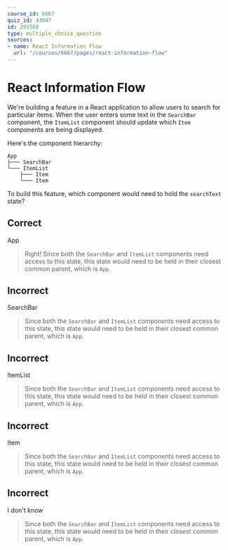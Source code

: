 ```yaml
---
course_id: 6667
quiz_id: 43047
id: 291568
type: multiple_choice_question
sources:
- name: React Information Flow
  url: "/courses/6667/pages/react-information-flow"
---
```


# React Information Flow

We're building a feature in a React application to allow users to search for
particular items. When the user enters some text in the `SearchBar` component,
the `ItemList` component should update which `Item` components are being
displayed.

Here's the component hierarchy:

```plaintext
App
├─── SearchBar
└─── ItemList
    ├─── Item
    └─── Item
```

To build this feature, which component would need to hold the `searchText`
state?

## Correct

App

> Right! Since both the `SearchBar` and `ItemList` components need access to this
> state, this state would need to be held in their closest common parent, which is
> `App`.

## Incorrect

SearchBar

> Since both the `SearchBar` and `ItemList` components need access to this state,
> this state would need to be held in their closest common parent, which is `App`.

## Incorrect

ItemList

> Since both the `SearchBar` and `ItemList` components need access to this state,
> this state would need to be held in their closest common parent, which is `App`.

## Incorrect

Item

> Since both the `SearchBar` and `ItemList` components need access to this state,
> this state would need to be held in their closest common parent, which is `App`.

## Incorrect

I don't know

> Since both the `SearchBar` and `ItemList` components need access to this state,
> this state would need to be held in their closest common parent, which is `App`.
